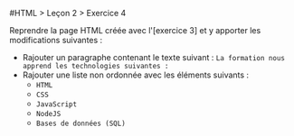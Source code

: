 #HTML > Leçon 2 > Exercice 4

Reprendre la page HTML créée avec l'[exercice 3] et y apporter les modifications suivantes :
* Rajouter un paragraphe contenant le texte suivant : `La formation nous apprend les technologies suivantes : `
* Rajouter une liste non ordonnée avec les éléments suivants :
  * `HTML`
  * `CSS`
  * `JavaScript`
  * `NodeJS`
  * `Bases de données (SQL)`
